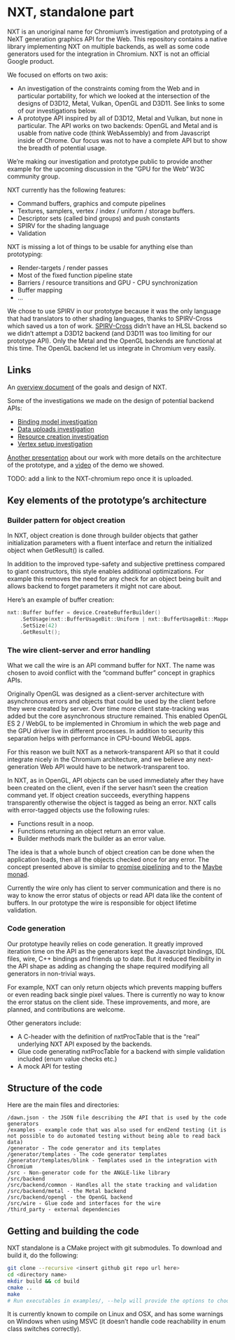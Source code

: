 # NXT, standalone part

NXT is an unoriginal name for Chromium’s investigation and prototyping of a NeXT generation graphics API for the Web. This repository contains a native library implementing NXT on multiple backends, as well as some code generators used for the integration in Chromium. NXT is not an official Google product.

We focused on efforts on two axis:

- An investigation of the constraints coming from the Web and in particular portability, for which we looked at the intersection of the designs of D3D12, Metal, Vulkan, OpenGL and D3D11. See links to some of our investigations below.
- A prototype API inspired by all of D3D12, Metal and Vulkan, but none in particular. The API works on two backends: OpenGL and Metal and is usable from native code (think WebAssembly) and from Javascript inside of Chrome. Our focus was not to have a complete API but to show the breadth of potential usage.

We’re making our investigation and prototype public to provide another example for the upcoming discussion in the “GPU for the Web” W3C community group.

NXT currently has the following features:

- Command buffers, graphics and compute pipelines
- Textures, samplers, vertex / index / uniform / storage buffers.
- Descriptor sets (called bind groups) and push constants
- SPIRV for the shading language
- Validation

NXT is missing a lot of things to be usable for anything else than prototyping:

- Render-targets / render passes
- Most of the fixed function pipeline state
- Barriers / resource transitions and GPU - CPU synchronization
- Buffer mapping
- ...

We chose to use SPIRV in our prototype because it was the only language that had translators to other shading languages, thanks to SPIRV-Cross which saved us a ton of work. [SPIRV-Cross](https://github.com/KhronosGroup/SPIRV-Cross) didn’t have an HLSL backend so we didn’t attempt a D3D12 backend (and D3D11 was too limiting for our prototype API). Only the Metal and the OpenGL backends are functional at this time. The OpenGL backend let us integrate in Chromium very easily.

## Links

An [overview document](https://docs.google.com/document/d/1-lAvR9GXaNJiqUIpm3N2XuGUWv_JrkpGizDN0bNq7wY) of the goals and design of NXT.

Some of the investigations we made on the design of potential backend APIs:

- [Binding model investigation](https://drive.google.com/open?id=1_xeTnk6DlN7YmePQQAlnHndA043rgwBzUYtatk5y7kQ)
- [Data uploads investigation](https://drive.google.com/open?id=1Mi9l14zG8HzJ5Z6107SdPhON0mq4d-3SUI8iS631nek)
- [Resource creation investigation](https://drive.google.com/open?id=1hK1SkTFkXJXPjyla0EEl1fOIwJSc6T41AV2mGiovyFU)
- [Vertex setup investigation](https://drive.google.com/open?id=1SIUpdg-6Xm5FFF1ktdBfnR5oRKjyPAfXir7Drui4cYM)

[Another presentation](https://drive.google.com/open?id=1mLQEM__twfivV7nJLDBIomS9pegOYkJQWyM6lTse4PQ) about our work with more details on the architecture of the prototype, and a [video](https://youtu.be/ThlZ5K4hJvo) of the demo we showed.

TODO: add a link to the NXT-chromium repo once it is uploaded.

## Key elements of the prototype’s architecture

### Builder pattern for object creation

In NXT, object creation is done through builder objects that gather initialization parameters with a fluent interface and return the initialized object when GetResult() is called. 

In addition to the improved type-safety and subjective prettiness compared to giant constructors, this style enables additional optimizations. For example this removes the need for any check for an object being built and allows backend to forget parameters it might not care about.

Here’s an example of buffer creation:

```cpp
nxt::Buffer buffer = device.CreateBufferBuilder()
    .SetUsage(nxt::BufferUsageBit::Uniform | nxt::BufferUsageBit::Mapped)
    .SetSize(42)
    .GetResult();
```

### The wire client-server and error handling
What we call the wire is an API command buffer for NXT. The name was chosen to avoid conflict with the “command buffer” concept in graphics APIs.

Originally OpenGL was designed as a client-server architecture with asynchronous errors and objects that could be used by the client before they were created by server. Over time more client state-tracking was added but the core asynchronous structure remained. This enabled OpenGL ES 2 / WebGL to be implemented in Chromium in which the web page and the GPU driver live in different processes. In addition to security this separation helps with performance in CPU-bound WebGL apps.

For this reason we built NXT as a network-transparent API so that it could integrate nicely in the Chromium architecture, and we believe any next-generation Web API would have to be network-transparent too.

In NXT, as in OpenGL, API objects can be used immediately after they have been created on the client, even if the server hasn’t seen the creation command yet. If object creation succeeds, everything happens transparently otherwise the object is tagged as being an error. NXT calls with error-tagged objects use the following rules:

- Functions result in a noop.
- Functions returning an object return an error value.
- Builder methods mark the builder as an error value.

The idea is that a whole bunch of object creation can be done when the application loads, then all the objects checked once for any error. The concept presented above is similar to [promise pipelining](http://www.erights.org/elib/distrib/pipeline.html) and to the [Maybe monad](https://en.wikipedia.org/wiki/Monad_(functional_programming)#The_Maybe_monad).

Currently the wire only has client to server communication and there is no way to know the error status of objects or read API data like the content of buffers. In our prototype the wire is responsible for object lifetime validation.

### Code generation

Our prototype heavily relies on code generation. It greatly improved iteration time on the API as the generators kept the Javascript bindings, IDL files, wire, C++ bindings and friends up to date. But it reduced flexibility in the API shape as adding as changing the shape required modifying all generators in non-trivial ways.

For example, NXT can only return objects which prevents mapping buffers or even reading back single pixel values. There is currently no way to know the error status on the client side. These improvements, and more, are planned, and contributions are welcome.

Other generators include:

- A C-header with the definition of nxtProcTable that is the “real” underlying NXT API exposed by the backends.
- Glue code generating nxtProcTable for a backend with simple validation included (enum value checks etc.)
- A mock API for testing

## Structure of the code

Here are the main files and directories:

```
/dawn.json - the JSON file describing the API that is used by the code generators
/examples - example code that was also used for end2end testing (it is not possible to do automated testing without being able to read back data)
/generator - The code generator and its templates
/generator/templates - The code generator templates
/generator/templates/blink - Templates used in the integration with Chromium
/src - Non-generator code for the ANGLE-like library
/src/backend
/src/backend/common - Handles all the state tracking and validation
/src/backend/metal - the Metal backend
/src/backend/opengl - the OpenGL backend
/src/wire - Glue code and interfaces for the wire
/third_party - external dependencies
```

## Getting and building the code

NXT standalone is a CMake project with git submodules. To download and build it, do the following:

```sh
git clone --recursive <insert github git repo url here>
cd <directory name>
mkdir build && cd build
cmake ..
make
# Run executables in examples/, --help will provide the options to choose the backend (compute only works on Metal on OSX) and the command buffer.
```

It is currently known to compile on Linux and OSX, and has some warnings on Windows when using MSVC (it doesn’t handle code reachability in enum class switches correctly).

